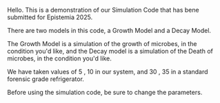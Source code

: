 Hello. This is a demonstration of our Simulation Code that has bene submitted for Epistemia 2025. 

There are two models in this code, a Growth Model and a Decay Model.

The Growth Model is a simulation of the growth of microbes, in the condition you'd like, and the Decay model is a
simulation of the Death of microbes, in the condition you'd like. 

We have taken values of 5 , 10 in our system, and 30 , 35 in a standard forensic grade refrigerator.

Before using the simulation code, be sure to change the parameters.
